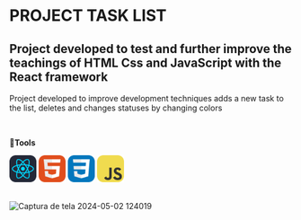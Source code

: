 <h1> PROJECT TASK LIST </h1>
<h2>Project developed to test and further improve the teachings of HTML Css and JavaScript with the React framework </h2>
<p>Project developed to improve development techniques adds a new task to the list, deletes and changes statuses by changing colors</p>

<div style="display: inline_block"><br>
  <p><b>🔨Tools</b>  </p>
 <img src="https://github.com/tandpfun/skill-icons/blob/main/icons/React-Dark.svg" width="48" title="React.Js"> 
<img src="https://github.com/tandpfun/skill-icons/blob/main/icons/HTML.svg" width="48" title="HTML"> 
<img src="https://github.com/tandpfun/skill-icons/blob/main/icons/CSS.svg" width="48" title="CSS">   
<img src="https://github.com/tandpfun/skill-icons/blob/main/icons/JavaScript.svg" width="48"  title="Javascript">
 
</div><br>


![Captura de tela 2024-05-02 124019](https://github.com/maxdouglasb/projetoReactInicio/assets/141052087/2a3145f6-0a73-45d0-84cd-f13e8f069b98)
